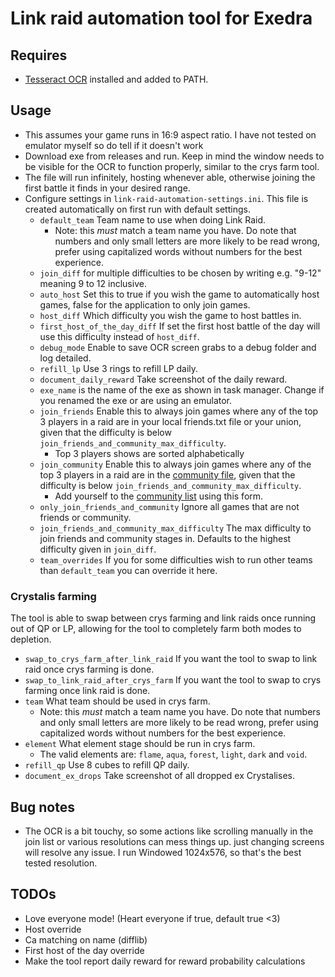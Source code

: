 # Link raid automation tool for Exedra

## Requires

* [Tesseract OCR](https://github.com/UB-Mannheim/tesseract/wiki) installed and added to PATH.

## Usage

* This assumes your game runs in 16:9 aspect ratio. I have not tested on emulator myself so do tell if it doesn't work
* Download exe from releases and run. Keep in mind the window needs to be visible for the OCR to function properly, similar to the crys farm tool.
* The file will run infinitely, hosting whenever able, otherwise joining the first battle it finds in your desired range.
* Configure settings in `link-raid-automation-settings.ini`. This file is created automatically on first run with default settings.
  * ``default_team`` Team name to use when doing Link Raid.
    * Note: this _must_ match a team name you have. Do note that numbers and only small letters are more likely to be read wrong, prefer using capitalized words without numbers for the best experience.
  * ``join_diff`` for multiple difficulties to be chosen by writing e.g. "9-12" meaning 9 to 12 inclusive.  
  * ``auto_host`` Set this to true if you wish the game to automatically host games, false for the application to only join games.
  * ``host_diff`` Which difficulty you wish the game to host battles in.
  * ``first_host_of_the_day_diff`` If set the first host battle of the day will use this difficulty instead of ``host_diff``.
  * ``debug_mode`` Enable to save OCR screen grabs to a debug folder and log detailed.
  * ``refill_lp`` Use 3 rings to refill LP daily.
  * ``document_daily_reward`` Take screenshot of the daily reward.
  * ``exe_name`` is the name of the exe as shown in task manager. Change if you renamed the exe or are using an emulator.
  * ``join_friends`` Enable this to always join games where any of the top 3 players in a raid are in your local friends.txt file or your union, given that the difficulty is below ``join_friends_and_community_max_difficulty``.
    * Top 3 players shows are sorted alphabetically
  * ``join_community`` Enable this to always join games where any of the top 3 players in a raid are in the [community file](https://github.com/thefrozenfishy/exedra-link-raid-automation/blob/main/community.txt), given that the difficulty is below ``join_friends_and_community_max_difficulty``.
    * Add yourself to the [community list](https://thefrozenfishy.github.io/exedra-dmg-calc/#/link-raid) using this form.
  * ``only_join_friends_and_community`` Ignore all games that are not friends or community.
  * ``join_friends_and_community_max_difficulty`` The max difficulty to join friends and community stages in. Defaults to the highest difficulty given in ``join_diff``.
  * ``team_overrides`` If you for some difficulties wish to run other teams than ``default_team`` you can override it here.

### Crystalis farming

The tool is able to swap between crys farming and link raids once running out of QP or LP, allowing for the tool to completely farm both modes to depletion.

* ``swap_to_crys_farm_after_link_raid`` If you want the tool to swap to link raid once crys farming is done.
* ``swap_to_link_raid_after_crys_farm`` If you want the tool to swap to crys farming once link raid is done.
* ``team`` What team should be used in crys farm.
  * Note: this _must_ match a team name you have. Do note that numbers and only small letters are more likely to be read wrong, prefer using capitalized words without numbers for the best experience.
* ``element`` What element stage should be run in crys farm.
  * The valid elements are: ``flame``, ``aqua``, ``forest``, ``light``, ``dark`` and ``void``.
* ``refill_qp`` Use 8 cubes to refill QP daily.
* ``document_ex_drops`` Take screenshot of all dropped ex Crystalises.

## Bug notes

* The OCR is a bit touchy, so some actions like scrolling manually in the join list or various resolutions can mess things up. just changing screens will resolve any issue. I run Windowed 1024x576, so that's the best tested resolution.

## TODOs

* Love everyone mode! (Heart everyone if true, default true <3)
* Host override
* Ca matching on name (difflib)
* First host of the day override
* Make the tool report daily reward for reward probability calculations
  
